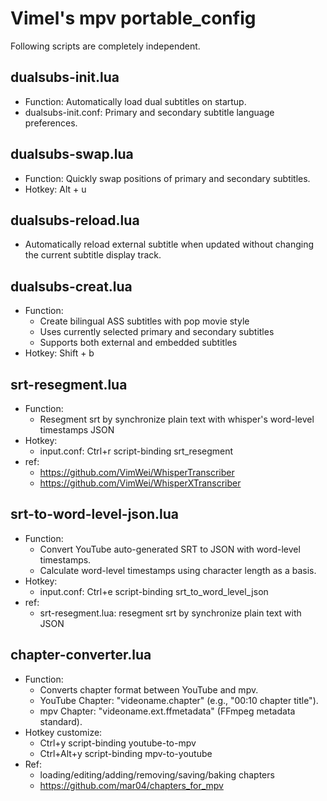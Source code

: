 # Vimel's mpv portable_config

Following scripts are completely independent.

## dualsubs-init.lua

* Function: Automatically load dual subtitles on startup.
* dualsubs-init.conf: Primary and secondary subtitle language preferences.

## dualsubs-swap.lua

* Function: Quickly swap positions of primary and secondary subtitles.
* Hotkey: Alt + u

## dualsubs-reload.lua

* Automatically reload external subtitle when updated without changing the current subtitle display track.

## dualsubs-creat.lua

* Function:
    - Create bilingual ASS subtitles with pop movie style
    - Uses currently selected primary and secondary subtitles
    - Supports both external and embedded subtitles
* Hotkey: Shift + b

## srt-resegment.lua

* Function:
    - Resegment srt by synchronize plain text with whisper's word-level timestamps JSON
* Hotkey:
    - input.conf: Ctrl+r script-binding srt_resegment
* ref:
    - https://github.com/VimWei/WhisperTranscriber
    - https://github.com/VimWei/WhisperXTranscriber

## srt-to-word-level-json.lua
* Function:
    - Convert YouTube auto-generated SRT to JSON with word-level timestamps.
    - Calculate word-level timestamps using character length as a basis.
* Hotkey:
    - input.conf: Ctrl+e script-binding srt_to_word_level_json
* ref:
    - srt-resegment.lua: resegment srt by synchronize plain text with JSON

## chapter-converter.lua

* Function:
    - Converts chapter format between YouTube and mpv.
    - YouTube Chapter: "videoname.chapter" (e.g., "00:10 chapter title").
    - mpv Chapter: "videoname.ext.ffmetadata" (FFmpeg metadata standard).
* Hotkey customize:
    - Ctrl+y       script-binding   youtube-to-mpv
    - Ctrl+Alt+y   script-binding   mpv-to-youtube
* Ref:
    - loading/editing/adding/removing/saving/baking chapters
    - https://github.com/mar04/chapters_for_mpv
